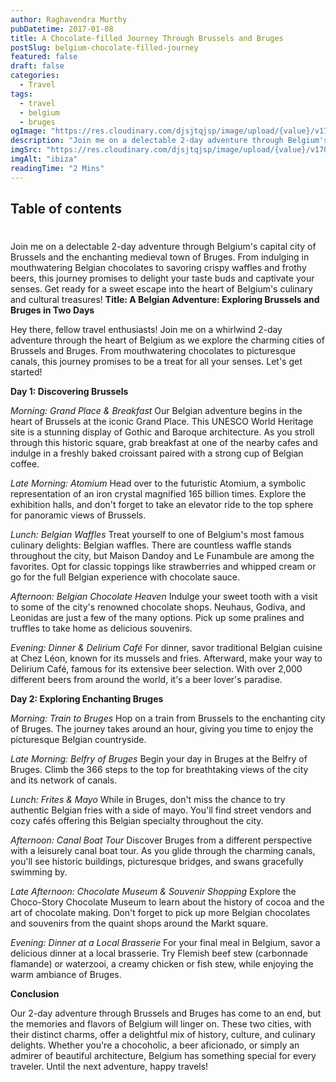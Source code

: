 ```yaml
---
author: Raghavendra Murthy
pubDatetime: 2017-01-08
title: A Chocolate-filled Journey Through Brussels and Bruges
postSlug: belgium-chocolate-filled-journey
featured: false
draft: false
categories:
  - Travel
tags:
  - travel
  - belgium
  - bruges
ogImage: "https://res.cloudinary.com/djsjtqjsp/image/upload/{value}/v1709676621/raghavendra-murthy-blog/travel/ibiza/IMG_7624_zx8fvw.jpg"
description: "Join me on a delectable 2-day adventure through Belgium's capital city of Brussels and the enchanting medieval town of Bruges. From indulging in mouthwatering Belgian chocolates to savoring crispy waffles and frothy beers, this journey promises to delight your taste buds and captivate your senses. Get ready for a sweet escape into the heart of Belgium's culinary and cultural treasures!"
imgSrc: "https://res.cloudinary.com/djsjtqjsp/image/upload/{value}/v1709676621/raghavendra-murthy-blog/travel/ibiza/IMG_7624_zx8fvw.jpg"
imgAlt: "ibiza"
readingTime: "2 Mins"
---
```


## Table of contents

#

Join me on a delectable 2-day adventure through Belgium's capital city of Brussels and the enchanting medieval town of Bruges. From indulging in mouthwatering Belgian chocolates to savoring crispy waffles and frothy beers, this journey promises to delight your taste buds and captivate your senses. Get ready for a sweet escape into the heart of Belgium's culinary and cultural treasures!
**Title: A Belgian Adventure: Exploring Brussels and Bruges in Two Days**

Hey there, fellow travel enthusiasts! Join me on a whirlwind 2-day adventure through the heart of Belgium as we explore the charming cities of Brussels and Bruges. From mouthwatering chocolates to picturesque canals, this journey promises to be a treat for all your senses. Let's get started!

**Day 1: Discovering Brussels**

_Morning: Grand Place & Breakfast_
Our Belgian adventure begins in the heart of Brussels at the iconic Grand Place. This UNESCO World Heritage site is a stunning display of Gothic and Baroque architecture. As you stroll through this historic square, grab breakfast at one of the nearby cafes and indulge in a freshly baked croissant paired with a strong cup of Belgian coffee.

_Late Morning: Atomium_
Head over to the futuristic Atomium, a symbolic representation of an iron crystal magnified 165 billion times. Explore the exhibition halls, and don't forget to take an elevator ride to the top sphere for panoramic views of Brussels.

_Lunch: Belgian Waffles_
Treat yourself to one of Belgium's most famous culinary delights: Belgian waffles. There are countless waffle stands throughout the city, but Maison Dandoy and Le Funambule are among the favorites. Opt for classic toppings like strawberries and whipped cream or go for the full Belgian experience with chocolate sauce.

_Afternoon: Belgian Chocolate Heaven_
Indulge your sweet tooth with a visit to some of the city's renowned chocolate shops. Neuhaus, Godiva, and Leonidas are just a few of the many options. Pick up some pralines and truffles to take home as delicious souvenirs.

_Evening: Dinner & Delirium Café_
For dinner, savor traditional Belgian cuisine at Chez Léon, known for its mussels and fries. Afterward, make your way to Delirium Café, famous for its extensive beer selection. With over 2,000 different beers from around the world, it's a beer lover's paradise.

**Day 2: Exploring Enchanting Bruges**

_Morning: Train to Bruges_
Hop on a train from Brussels to the enchanting city of Bruges. The journey takes around an hour, giving you time to enjoy the picturesque Belgian countryside.

_Late Morning: Belfry of Bruges_
Begin your day in Bruges at the Belfry of Bruges. Climb the 366 steps to the top for breathtaking views of the city and its network of canals.

_Lunch: Frites & Mayo_
While in Bruges, don't miss the chance to try authentic Belgian fries with a side of mayo. You'll find street vendors and cozy cafés offering this Belgian specialty throughout the city.

_Afternoon: Canal Boat Tour_
Discover Bruges from a different perspective with a leisurely canal boat tour. As you glide through the charming canals, you'll see historic buildings, picturesque bridges, and swans gracefully swimming by.

_Late Afternoon: Chocolate Museum & Souvenir Shopping_
Explore the Choco-Story Chocolate Museum to learn about the history of cocoa and the art of chocolate making. Don't forget to pick up more Belgian chocolates and souvenirs from the quaint shops around the Markt square.

_Evening: Dinner at a Local Brasserie_
For your final meal in Belgium, savor a delicious dinner at a local brasserie. Try Flemish beef stew (carbonnade flamande) or waterzooi, a creamy chicken or fish stew, while enjoying the warm ambiance of Bruges.

**Conclusion**

Our 2-day adventure through Brussels and Bruges has come to an end, but the memories and flavors of Belgium will linger on. These two cities, with their distinct charms, offer a delightful mix of history, culture, and culinary delights. Whether you're a chocoholic, a beer aficionado, or simply an admirer of beautiful architecture, Belgium has something special for every traveler. Until the next adventure, happy travels!
